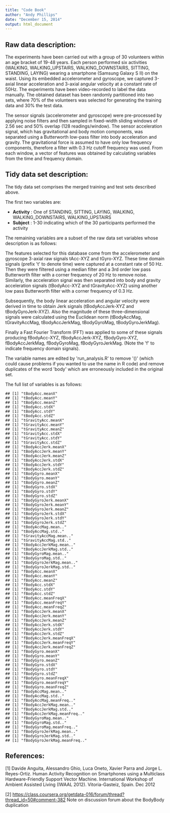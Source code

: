 ```yaml
---
title: "Code Book"
author: "Andy Phillips"
date: "December 15, 2014"
output: html_document
---
```




Raw data description:
---------------------

The experiments have been carried out with a group of 30 volunteers within an age bracket of 19-48 years. Each person performed six activities (WALKING, WALKING_UPSTAIRS, WALKING_DOWNSTAIRS, SITTING, STANDING, LAYING) wearing a smartphone (Samsung Galaxy S II) on the waist. Using its embedded accelerometer and gyroscope, we captured 3-axial linear acceleration and 3-axial angular velocity at a constant rate of 50Hz. The experiments have been video-recorded to label the data manually. The obtained dataset has been randomly partitioned into two sets, where 70% of the volunteers was selected for generating the training data and 30% the test data. 

The sensor signals (accelerometer and gyroscope) were pre-processed by applying noise filters and then sampled in fixed-width sliding windows of 2.56 sec and 50% overlap (128 readings/window). The sensor acceleration signal, which has gravitational and body motion components, was separated using a Butterworth low-pass filter into body acceleration and gravity. The gravitational force is assumed to have only low frequency components, therefore a filter with 0.3 Hz cutoff frequency was used. From each window, a vector of features was obtained by calculating variables from the time and frequency domain. 

Tidy data set description:
----------

The tidy data set comprises the merged training and test sets described above. 

The first two variables are:  
* **Activity** : One of STANDING, SITTING, LAYING, WALKING, WALKING_DOWNSTAIRS, WALKING_UPSTAIRS  
* **Subject**  : 1-30 indicating which of the 30 participants performed the activity


The remaining variables are a subset of the raw data set variables whose description is as follows:

The features selected for this database come from the accelerometer and gyroscope 3-axial raw signals tAcc-XYZ and tGyro-XYZ. These time domain signals (prefix 't' to denote time) were captured at a constant rate of 50 Hz. Then they were filtered using a median filter and a 3rd order low pass Butterworth filter with a corner frequency of 20 Hz to remove noise. Similarly, the acceleration signal was then separated into body and gravity acceleration signals (tBodyAcc-XYZ and tGravityAcc-XYZ) using another low pass Butterworth filter with a corner frequency of 0.3 Hz. 

Subsequently, the body linear acceleration and angular velocity were derived in time to obtain Jerk signals (tBodyAccJerk-XYZ and tBodyGyroJerk-XYZ). Also the magnitude of these three-dimensional signals were calculated using the Euclidean norm (tBodyAccMag, tGravityAccMag, tBodyAccJerkMag, tBodyGyroMag, tBodyGyroJerkMag). 

Finally a Fast Fourier Transform (FFT) was applied to some of these signals producing fBodyAcc-XYZ, fBodyAccJerk-XYZ, fBodyGyro-XYZ, fBodyAccJerkMag, fBodyGyroMag, fBodyGyroJerkMag. (Note the 'f' to indicate frequency domain signals). 

The variable names are edited by 'run_analysis.R' to remove '()' (which could cause problems if you wanted to use the name in R code) and remove duplicates of the word 'body' which are erroneously included in the original set.

The full list of variables is as follows:



```
## [1] "tBodyAcc.meanX"
## [1] "tBodyAcc.meanY"
## [1] "tBodyAcc.meanZ"
## [1] "tBodyAcc.stdX"
## [1] "tBodyAcc.stdY"
## [1] "tBodyAcc.stdZ"
## [1] "tGravityAcc.meanX"
## [1] "tGravityAcc.meanY"
## [1] "tGravityAcc.meanZ"
## [1] "tGravityAcc.stdX"
## [1] "tGravityAcc.stdY"
## [1] "tGravityAcc.stdZ"
## [1] "tBodyAccJerk.meanX"
## [1] "tBodyAccJerk.meanY"
## [1] "tBodyAccJerk.meanZ"
## [1] "tBodyAccJerk.stdX"
## [1] "tBodyAccJerk.stdY"
## [1] "tBodyAccJerk.stdZ"
## [1] "tBodyGyro.meanX"
## [1] "tBodyGyro.meanY"
## [1] "tBodyGyro.meanZ"
## [1] "tBodyGyro.stdX"
## [1] "tBodyGyro.stdY"
## [1] "tBodyGyro.stdZ"
## [1] "tBodyGyroJerk.meanX"
## [1] "tBodyGyroJerk.meanY"
## [1] "tBodyGyroJerk.meanZ"
## [1] "tBodyGyroJerk.stdX"
## [1] "tBodyGyroJerk.stdY"
## [1] "tBodyGyroJerk.stdZ"
## [1] "tBodyAccMag.mean.."
## [1] "tBodyAccMag.std.."
## [1] "tGravityAccMag.mean.."
## [1] "tGravityAccMag.std.."
## [1] "tBodyAccJerkMag.mean.."
## [1] "tBodyAccJerkMag.std.."
## [1] "tBodyGyroMag.mean.."
## [1] "tBodyGyroMag.std.."
## [1] "tBodyGyroJerkMag.mean.."
## [1] "tBodyGyroJerkMag.std.."
## [1] "fBodyAcc.meanX"
## [1] "fBodyAcc.meanY"
## [1] "fBodyAcc.meanZ"
## [1] "fBodyAcc.stdX"
## [1] "fBodyAcc.stdY"
## [1] "fBodyAcc.stdZ"
## [1] "fBodyAcc.meanFreqX"
## [1] "fBodyAcc.meanFreqY"
## [1] "fBodyAcc.meanFreqZ"
## [1] "fBodyAccJerk.meanX"
## [1] "fBodyAccJerk.meanY"
## [1] "fBodyAccJerk.meanZ"
## [1] "fBodyAccJerk.stdX"
## [1] "fBodyAccJerk.stdY"
## [1] "fBodyAccJerk.stdZ"
## [1] "fBodyAccJerk.meanFreqX"
## [1] "fBodyAccJerk.meanFreqY"
## [1] "fBodyAccJerk.meanFreqZ"
## [1] "fBodyGyro.meanX"
## [1] "fBodyGyro.meanY"
## [1] "fBodyGyro.meanZ"
## [1] "fBodyGyro.stdX"
## [1] "fBodyGyro.stdY"
## [1] "fBodyGyro.stdZ"
## [1] "fBodyGyro.meanFreqX"
## [1] "fBodyGyro.meanFreqY"
## [1] "fBodyGyro.meanFreqZ"
## [1] "fBodyAccMag.mean.."
## [1] "fBodyAccMag.std.."
## [1] "fBodyAccMag.meanFreq.."
## [1] "fBodyAccJerkMag.mean.."
## [1] "fBodyAccJerkMag.std.."
## [1] "fBodyAccJerkMag.meanFreq.."
## [1] "fBodyGyroMag.mean.."
## [1] "fBodyGyroMag.std.."
## [1] "fBodyGyroMag.meanFreq.."
## [1] "fBodyGyroJerkMag.mean.."
## [1] "fBodyGyroJerkMag.std.."
## [1] "fBodyGyroJerkMag.meanFreq.."
```

References:
-----------

[1] Davide Anguita, Alessandro Ghio, Luca Oneto, Xavier Parra and Jorge L. Reyes-Ortiz. Human Activity Recognition on Smartphones using a Multiclass Hardware-Friendly Support Vector Machine. International Workshop of Ambient Assisted Living (IWAAL 2012). Vitoria-Gasteiz, Spain. Dec 2012  

[2] https://class.coursera.org/getdata-016/forum/thread?thread_id=50#comment-382 Note on discussion forum about the BodyBody duplication
